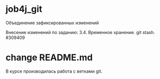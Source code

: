 # job4j_git

Объединение зафиксированных изменений

Внесение изменений по заданию: 3.4. Временное хранение. git stash. #309409


# change README.md

В курсе производилась работа с ветками git.